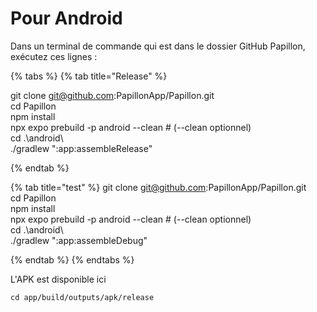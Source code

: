 # Pour Android
Dans un terminal de commande qui est dans le dossier GitHub Papillon, exécutez ces lignes :

{% tabs %} {% tab title="Release" %}

git clone git@github.com:PapillonApp/Papillon.git  
cd Papillon  
npm install  
npx expo prebuild -p android --clean # (--clean optionnel)  
cd .\android\  
./gradlew ":app:assembleRelease"  

{% endtab %}

{% tab title="test" %}
git clone git@github.com:PapillonApp/Papillon.git  
cd Papillon  
npm install  
npx expo prebuild -p android --clean # (--clean optionnel)  
cd .\android\  
./gradlew ":app:assembleDebug"  

{% endtab %} {% endtabs %}

L'APK est disponible ici

```Shell
cd app/build/outputs/apk/release 
```
